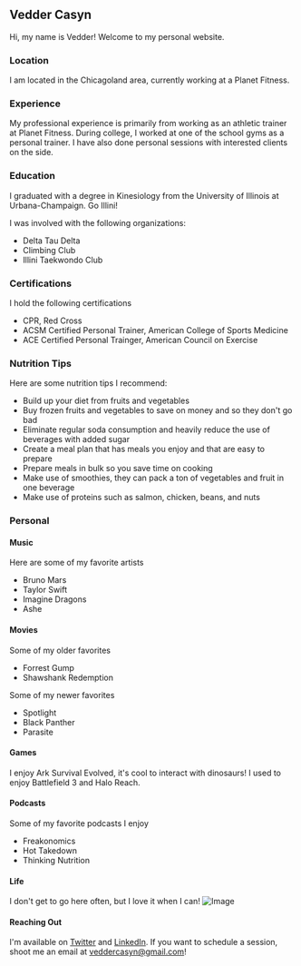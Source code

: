## Vedder Casyn

Hi, my name is Vedder! Welcome to my personal website. 

### Location

I am located in the Chicagoland area, currently working at a Planet Fitness.

### Experience

My professional experience is primarily from working as an athletic trainer at Planet Fitness. During college, I worked at one of the school gyms as a personal trainer. I have also done personal sessions with interested clients on the side. 

### Education

I graduated with a degree in Kinesiology from the University of Illinois at Urbana-Champaign. Go Illini!

I was involved with the following organizations:
* Delta Tau Delta
* Climbing Club
* Illini Taekwondo Club

### Certifications

I hold the following certifications
* CPR, Red Cross
* ACSM Certified Personal Trainer, American College of Sports Medicine
* ACE Certified Personal Trainger, American Council on Exercise

### Nutrition Tips

Here are some nutrition tips I recommend:
* Build up your diet from fruits and vegetables
* Buy frozen fruits and vegetables to save on money and so they don't go bad
* Eliminate regular soda consumption and heavily reduce the use of beverages with added sugar
* Create a meal plan that has meals you enjoy and that are easy to prepare
* Prepare meals in bulk so you save time on cooking
* Make use of smoothies, they can pack a ton of vegetables and fruit in one beverage
* Make use of proteins such as salmon, chicken, beans, and nuts 

### Personal
#### Music
Here are some of my favorite artists
* Bruno Mars 
* Taylor Swift
* Imagine Dragons
* Ashe

#### Movies
Some of my older favorites
* Forrest Gump
* Shawshank Redemption

Some of my newer favorites
* Spotlight
* Black Panther 
* Parasite

#### Games
I enjoy Ark Survival Evolved, it's cool to interact with dinosaurs!
I used to enjoy Battlefield 3 and Halo Reach. 

#### Podcasts
Some of my favorite podcasts I enjoy
* Freakonomics
* Hot Takedown
* Thinking Nutrition 

#### Life
I don't get to go here often, but I love it when I can!
![Image](https://i.imgur.com/mjK4mwz.png)

#### Reaching Out
I'm available on [Twitter](https://twitter.com/veddercasyn) and [LinkedIn](https://www.linkedin.com/in/vedder-casyn/).
If you want to schedule a session, shoot me an email at veddercasyn@gmail.com!
